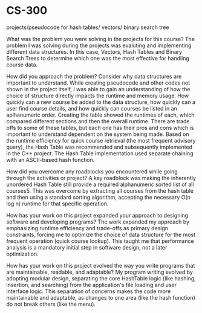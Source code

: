 # CS-300
projects/pseudocode for hash tables/ vectors/ binary search tree 


What was the problem you were solving in the projects for this course?
The problem I was solving during the projects was evaluting and implementing different data structures. In this case, Vectors, Hash Tables and Binary Search Trees to determine which one was the most effective for handling course data. 

How did you approach the problem? Consider why data structures are important to understand.
While creating pseudocode and other codes not shown in the project itself, I was able to gain an understanding of how the choice of structure directly impacts the runtime and memory usage. How quickly can a new course be added to the data structure, how quickly can a user find course details, and how quickly can courses be listed in an aplhanumeric order. Creating the table showed the runtimes of each, which compared different sections and then the overall runtime. There are trade offs to some of these tables, but each one has their pros and cons which is important to understand dependent on the system being made. Based on the runtime efficiency for quick course retrieval (the most frequent advisory query), the Hash Table was recommended and subsequently implemented in the C++ project. The Hash Table implementation used separate chaining with an ASCII-based hash function.

How did you overcome any roadblocks you encountered while going through the activities or project?
A key roadblock was making the inherently unordered Hash Table still provide a required alphanumeric sorted list of all courses5. This was overcome by extracting all courses from the hash table and then using a standard sorting algorithm, accepting the necessary O(n log n) runtime for that specific operation.

How has your work on this project expanded your approach to designing software and developing programs?
The work expanded my approach by emphasizing runtime efficiency and trade-offs as primary design constraints, forcing me to optimize the choice of data structure for the most frequent operation (quick course lookup). This taught me that performance analysis is a mandatory initial step in software design, not a later optimization.

How has your work on this project evolved the way you write programs that are maintainable, readable, and adaptable?
My program writing evolved by adopting modular design, separating the core HashTable logic (like hashing, insertion, and searching) from the application's file loading and user interface logic. This separation of concerns makes the code more maintainable and adaptable, as changes to one area (like the hash function) do not break others (like the menu).
